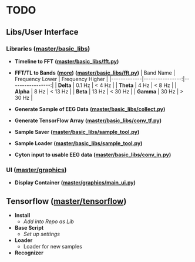 # TODO
## Libs/User Interface
### Libraries ([master/basic_libs](./basic_libs))
 - **Timeline to FFT** **([master/basic_libs/fft.py](./basic_libs/fft.py))**
 - **FFT/TL to Bands** **([more](https://de.wikipedia.org/wiki/Elektroenzephalografie))** **([master/basic_libs/fft.py](./basic_libs/fft.py))**
   | Band Name   | Frequency Lower | Frequency Higher |
   |-------------|----------------:|-----------------:|
   | **Delta**   |          0.1 Hz |           < 4 Hz |
   | **Theta**   |            4 Hz |           < 8 Hz |
   | **Alpha**   |            8 Hz |          < 13 Hz |
   | **Beta**    |           13 Hz |          < 30 Hz |
   | **Gamma**   |           30 Hz |          > 30 Hz |

 - **Generate Sample of EEG Data** **([master/basic_libs/collect.py](./basic_libs/collect.py))**
 - **Generate TensorFlow Array** **([master/basic_libs/conv_tf.py](./basic_libs/conv_tf.py))**
 - **Sample Saver** **([master/basic_libs/sample_tool.py](./basic_libs/sample_tool.py))**
 - **Sample Loader** **([master/basic_libs/sample_tool.py](./basic_libs/sample_tool.py))**
 - **Cyton input to usable EEG data** **([master/basic_libs/conv_in.py](./basic_libs/sample_tool.py))**

### UI ([master/graphics](./graphics))
 - **Display Container** **([master/graphics/main_ui.py](./graphics/main_ui.py))**

## Tensorflow ([master/tensorflow](./tensorflow))
 - **Install**
   - *Add into Repo as Lib*
 - **Base Script**
   - *Set up settings*
 - **Loader**
   - Loader for new samples
 - **Recognizer**